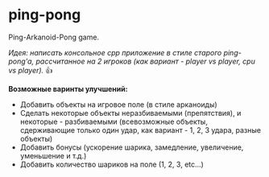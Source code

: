 # ping-pong
Ping-Arkanoid-Pong game.

*Идея: написать консольное cpp приложение в стиле старого ping-pong'a, рассчитанное на 2 игроков (как вариант - player vs player, cpu vs player).* :+1:

**Возможные варинты улучшений:**
- Добавить объекты на игровое поле (в стиле арканоиды)
- Сделать некоторые объекты неразбиваемыми (препятствия), и некоторые - разбиваемыми (всевозможные объекты, сдерживающие только один удар, как вариант - 1, 2, 3 удара, разные объекты)
- Добавить бонусы (ускорение шарика, замедление, увеличение, уменьшение и т.д.)
- Добавить количество шариков на поле (1, 2, 3, etc...)
